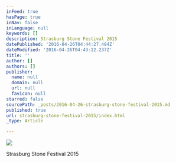 ```yaml
---
inFeed: true
hasPage: true
inNav: false
inLanguage: null
keywords: []
description: Strasburg Stone Festival 2015
datePublished: '2016-04-26T04:44:27.484Z'
dateModified: '2016-04-26T04:43:12.237Z'
title: ''
author: []
authors: []
publisher:
  name: null
  domain: null
  url: null
  favicon: null
starred: false
sourcePath: _posts/2016-04-26-strasburg-stone-festival-2015.md
published: true
url: strasburg-stone-festival-2015/index.html
_type: Article

---
```

![](https://the-grid-user-content.s3-us-west-2.amazonaws.com/ea6287fd-be9c-4c93-84c0-cb23a2b8c30a.jpg)

Strasburg Stone Festival 2015
